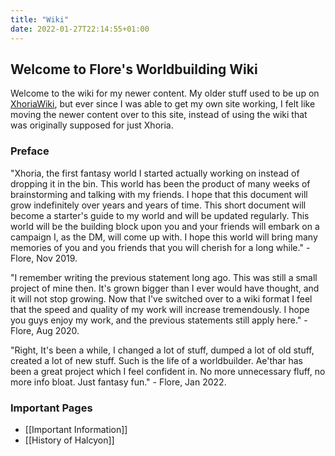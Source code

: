 ```yaml
---
title: "Wiki"
date: 2022-01-27T22:14:55+01:00
---
```


## Welcome to Flore's Worldbuilding Wiki

Welcome to the wiki for my newer content. My older stuff used to be up on [XhoriaWiki](https://xhoria.miraheze.org/wiki/Main_Page), but ever since I was able to get my own site working, I felt like moving the newer content over to this site, instead of using the wiki that was originally supposed for just Xhoria.

### Preface

"Xhoria, the first fantasy world I started actually working on instead of dropping it in the bin. This world has been the product of many weeks of brainstorming and talking with my friends. I hope that this document will grow indefinitely over years and years of time. This short document will become a starter's guide to my world and will be updated regularly. This world will be the building block upon you and your friends will embark on a campaign I, as the DM, will come up with. I hope this world will bring many memories of you and you friends that you will cherish for a long while." - Flore, Nov 2019.

"I remember writing the previous statement long ago. This was still a small project of mine then. It's grown bigger than I ever would have thought, and it will not stop growing. Now that I've switched over to a wiki format I feel that the speed and quality of my work will increase tremendously. I hope you guys enjoy my work, and the previous statements still apply here." - Flore, Aug 2020.

"Right, It's been a while, I changed a lot of stuff, dumped a lot of old stuff, created a lot of new stuff. Such is the life of a worldbuilder. Ae'thar has been a great project which I feel confident in. No more unnecessary fluff, no more info bloat. Just fantasy fun." - Flore, Jan 2022.

### Important Pages

- [[Important Information]]
- [[History of Halcyon]]
